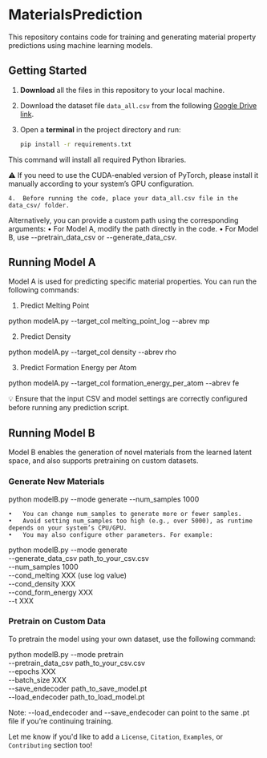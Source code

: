 # MaterialsPrediction

This repository contains code for training and generating material property predictions using machine learning models.

## Getting Started

1. **Download** all the files in this repository to your local machine.

2. Download the dataset file `data_all.csv` from the following [Google Drive link](https://drive.google.com/file/d/1iBU7PA1sMc4bHE1RyUUUm-0JBAhmv-Wh/view?usp=share_link).

3. Open a **terminal** in the project directory and run:

   ```bash
   pip install -r requirements.txt

This command will install all required Python libraries.

⚠️ If you need to use the CUDA-enabled version of PyTorch, please install it manually according to your system’s GPU configuration.

	4.	Before running the code, place your data_all.csv file in the data_csv/ folder.
Alternatively, you can provide a custom path using the corresponding arguments:
	•	For Model A, modify the path directly in the code.
	•	For Model B, use --pretrain_data_csv or --generate_data_csv.



## Running Model A

Model A is used for predicting specific material properties. You can run the following commands:

1. Predict Melting Point

python modelA.py --target_col melting_point_log --abrev mp

2. Predict Density

python modelA.py --target_col density --abrev rho

3. Predict Formation Energy per Atom

python modelA.py --target_col formation_energy_per_atom --abrev fe

💡 Ensure that the input CSV and model settings are correctly configured before running any prediction script.



## Running Model B

Model B enables the generation of novel materials from the learned latent space, and also supports pretraining on custom datasets.

### Generate New Materials

  python modelB.py --mode generate --num_samples 1000

	•	You can change num_samples to generate more or fewer samples.
	•	Avoid setting num_samples too high (e.g., over 5000), as runtime depends on your system’s CPU/GPU.
	•	You may also configure other parameters. For example:

   python modelB.py --mode generate \
     --generate_data_csv path_to_your_csv.csv \
     --num_samples 1000 \
     --cond_melting XXX (use log value) \
     --cond_density XXX \
     --cond_form_energy XXX \
     --t XXX

### Pretrain on Custom Data

To pretrain the model using your own dataset, use the following command:

python modelB.py --mode pretrain \
  --pretrain_data_csv path_to_your_csv.csv \
  --epochs XXX \
  --batch_size XXX \
  --save_endecoder path_to_save_model.pt \
  --load_endecoder path_to_load_model.pt

Note: --load_endecoder and --save_endecoder can point to the same .pt file if you’re continuing training.

Let me know if you'd like to add a `License`, `Citation`, `Examples`, or `Contributing` section too!
